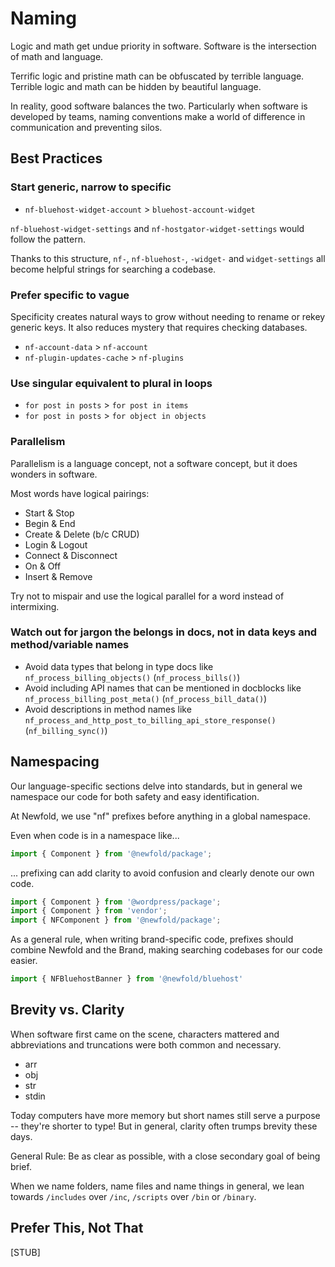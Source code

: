 # Naming

Logic and math get undue priority in software. Software is the intersection of math and language. 

Terrific logic and pristine math can be obfuscated by terrible language. Terrible logic and math can be hidden by beautiful language.

In reality, good software balances the two. Particularly when software is developed by teams,
naming conventions make a world of difference in communication and preventing silos.

## Best Practices

### Start generic, narrow to specific

* `nf-bluehost-widget-account` > `bluehost-account-widget`

`nf-bluehost-widget-settings` and `nf-hostgator-widget-settings` would follow the pattern. 

Thanks to this structure, `nf-`, `nf-bluehost-`, `-widget-` and `widget-settings` all become helpful strings for searching a codebase.

### Prefer specific to vague

Specificity creates natural ways to grow without needing to rename or rekey generic keys. It also reduces mystery that requires checking databases.

* `nf-account-data` > `nf-account`
* `nf-plugin-updates-cache` > `nf-plugins`

### Use singular equivalent to plural in loops

* `for post in posts` > `for post in items`
* `for post in posts` > `for object in objects`

### Parallelism

Parallelism is a language concept, not a software concept, but it does wonders in software.

Most words have logical pairings:
* Start & Stop
* Begin & End
* Create & Delete (b/c CRUD)
* Login & Logout
* Connect & Disconnect
* On & Off
* Insert & Remove

Try not to mispair and use the logical parallel for a word instead of intermixing.

### Watch out for jargon the belongs in docs, not in data keys and method/variable names
* Avoid data types that belong in type docs like `nf_process_billing_objects()` (`nf_process_bills()`)
* Avoid including API names that can be mentioned in docblocks like `nf_process_billing_post_meta()` (`nf_process_bill_data()`)
* Avoid descriptions in method names like `nf_process_and_http_post_to_billing_api_store_response()` (`nf_billing_sync()`)

## Namespacing

Our language-specific sections delve into standards, but in general we namespace our code for both safety and easy identification.

At Newfold, we use "nf" prefixes before anything in a global namespace.

Even when code is in a namespace like...

```javascript
import { Component } from '@newfold/package';
```
... prefixing can add clarity to avoid confusion and clearly denote our own code.
```javascript
import { Component } from '@wordpress/package';
import { Component } from 'vendor';
import { NFComponent } from '@newfold/package';
```

As a general rule, when writing brand-specific code, prefixes should combine Newfold and the Brand, making searching codebases for our code easier.
```javascript
import { NFBluehostBanner } from '@newfold/bluehost'
```

## Brevity vs. Clarity

When software first came on the scene, characters mattered and abbreviations and truncations were both common and necessary.

* arr
* obj
* str
* stdin

Today computers have more memory but short names still serve a purpose -- they're shorter to type! But in general, clarity often trumps brevity these days.

General Rule: Be as clear as possible, with a close secondary goal of being brief.

When we name folders, name files and name things in general, we lean towards `/includes` over `/inc`, `/scripts` over `/bin` or `/binary`.

## Prefer This, Not That

[STUB]
